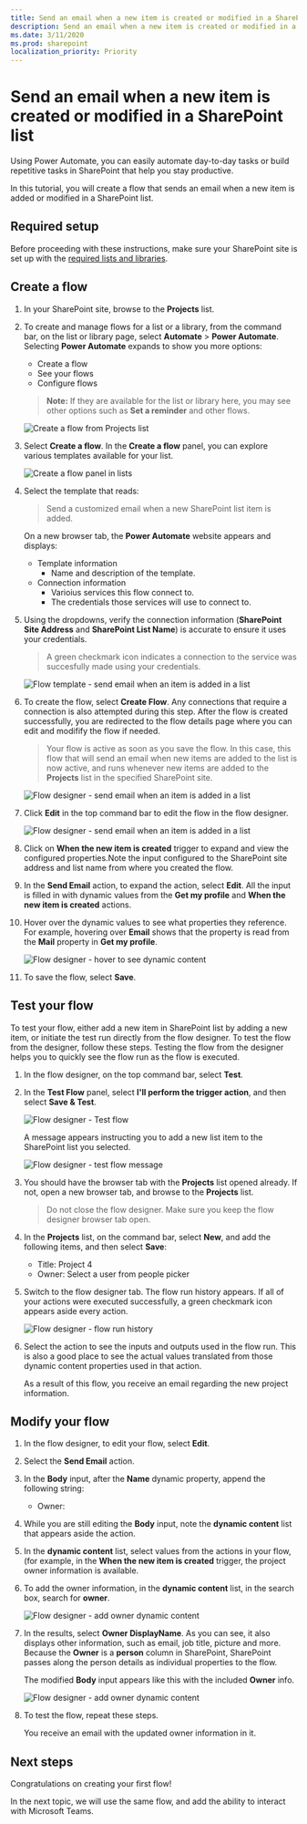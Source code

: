 ```yaml
---
title: Send an email when a new item is created or modified in a SharePoint list
description: Send an email when a new item is created or modified in a SharePoint list
ms.date: 3/11/2020
ms.prod: sharepoint
localization_priority: Priority
---
```


# Send an email when a new item is created or modified in a SharePoint list
Using Power Automate, you can easily automate day-to-day tasks or build repetitive tasks in SharePoint that help you stay productive.

In this tutorial, you will create a flow that sends an email when a new item is added or modified in a SharePoint list.

## Required setup
Before proceeding with these instructions, make sure your SharePoint site is set up with the [required lists and libraries](../../../business-apps/get-started/set-up-sharepoint-site-lists-libraries).

## Create a flow
1. In your SharePoint site, browse to the **Projects** list.

2. To create and manage flows for a list or a library, from the command bar, on the list or library page, select **Automate** > **Power Automate**. Selecting **Power Automate** expands to show you more options:

    * Create a flow
    * See your flows
    * Configure flows

    > **Note:** If they are available for the list or library here, you may see other options such as **Set a reminder** and other flows.

    ![Create a flow from Projects list](../../../images/gs01-create-a-flow-command-bar.png)

3. Select **Create a flow**. In the **Create a flow** panel, you can explore various templates available for your list.

    ![Create a flow panel in lists](../../../images/gs01-create-a-flow-panel.png)

4. Select the template that reads:
    > Send a customized email when a new SharePoint list item is added.

   On a new browser tab, the **Power Automate** website appears and displays:
      * Template information
         * Name and description of the template.
      * Connection information
         * Varioius services this flow connect to.
         * The credentials those services will use to connect to.
         
5. Using the dropdowns, verify the connection information (**SharePoint Site Address** and **SharePoint List Name**) is accurate to ensure it uses your credentials.
    > A green checkmark icon indicates a connection to the service was succesfully made using your credentials.

    ![Flow template - send email when an item is added in a list](../../../images/gs01-create-a-flow-when-item-is-added-template.png)

6. To create the flow, select **Create Flow**. Any connections that require a connection is also attempted during this step. After the flow is created successfully, you are redirected to the flow details page where you can edit and modifify the flow if needed.
    >Your flow is active as soon as you save the flow. In this case, this flow that will send an email when new items are added to the list is now active, and runs whenever new items are added to the **Projects** list in the specified SharePoint site.

    ![Flow designer - send email when an item is added in a list](../../../images/gs01-when-item-is-added-template-flow-created.png)

7. Click **Edit** in the top command bar to edit the flow in the flow designer.

    ![Flow designer - send email when an item is added in a list](../../../images/gs01-designer-when-item-is-added-template.png)

8. Click on **When the new item is created** trigger to expand and view the configured properties.Note the input configured to the SharePoint site address and list name from where you created the flow.

9. In the **Send Email** action, to expand the action, select **Edit**. All the input is filled in with dynamic values from the **Get my profile** and **When the new item is created** actions.

10. Hover over the dynamic values to see what properties they reference. For example, hovering over **Email** shows that the property is read from the **Mail** property in **Get my profile**.

    ![Flow designer - hover to see dynamic content](../../../images/gs01-designer-hover-dynamic-content.png)

11. To save the flow, select **Save**.

## Test your flow
To test your flow, either add a new item in SharePoint list by adding a new item, or initiate the test run directly from the flow designer. To test the flow from the designer, follow these steps. Testing the flow from the designer helps you to quickly see the flow run as the flow is executed.

1. In the flow designer, on the top command bar, select **Test**.

2. In the **Test Flow** panel, select **I'll perform the trigger action**, and then select **Save & Test**.

    ![Flow designer - Test flow](../../../images/gs01-designer-test-flow.png)

   A message appears instructing you to add a new list item to the SharePoint list you selected.

    ![Flow designer - test flow message](../../../images/gs01-designer-test-flow-message.png)

3. You should have the browser tab with the **Projects** list opened already. If not, open a new browser tab, and browse to the **Projects** list.
    > Do not close the flow designer. Make sure you keep the flow designer browser tab open.

4. In the **Projects** list, on the command bar, select **New**, and add the following items, and then select **Save**:
    * Title: Project 4
    * Owner: Select a user from people picker

5. Switch to the flow designer tab. The flow run history appears. If all of your actions were executed successfully, a green checkmark icon appears aside every action.

    ![Flow designer - flow run history](../../../images/gs01-designer-test-flow-run.png)

6. Select the action to see the inputs and outputs used in the flow run. This is also a good place to see the actual values translated from those dynamic content properties used in that action.

   As a result of this flow, you receive an email regarding the new project information.

## Modify your flow

1. In the flow designer, to edit your flow, select **Edit**.

2. Select the **Send Email** action.

3. In the **Body** input, after the **Name** dynamic property, append the following string:
    * Owner:

4. While you are still editing the **Body** input, note the **dynamic content** list that appears aside the action.

5. In the **dynamic content** list, select values from the actions in your flow, (for example, in the **When the new item is created** trigger, the project owner information is available.

6. To add the owner information, in the **dynamic content** list, in the search box, search for **owner**.

    ![Flow designer - add owner dynamic content](../../../images/gs01-designer-append-owner-dynamic-content.png)

7. In the results, select **Owner DisplayName**. As you can see, it also displays other information, such as email, job title, picture and more. Because the **Owner** is a **person** column in SharePoint, SharePoint passes along the person details as individual properties to the flow.

   The modified **Body** input appears like this with the included **Owner** info.

    ![Flow designer - add owner dynamic content](../../../images/gs01-designer-email-body-with-owner.png)

8. To test the flow, repeat these steps.

   You receive an email with the updated owner information in it.

## Next steps
Congratulations on creating your first flow!

In the next topic, we will use the same flow, and add the ability to interact with Microsoft Teams.
